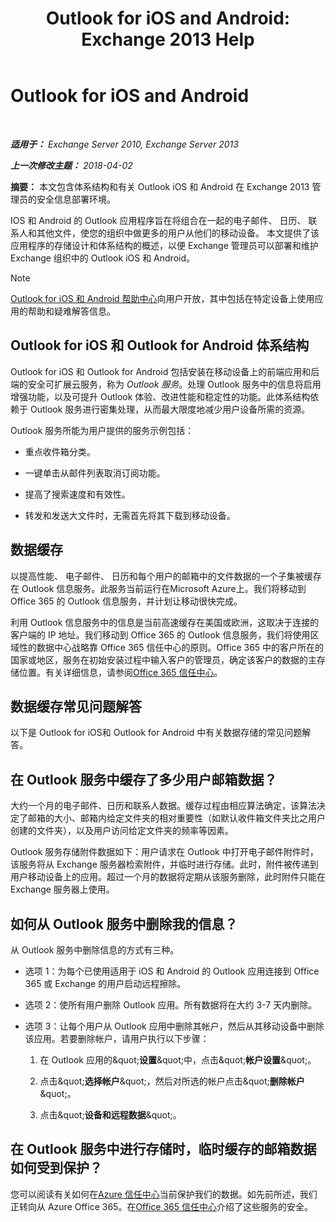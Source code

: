 ﻿---
title: 'Outlook for iOS and Android: Exchange 2013 Help'
TOCTitle: Outlook for iOS and Android
ms:assetid: 3a66817c-30da-4965-a6db-2955b5365b0f
ms:mtpsurl: https://technet.microsoft.com/zh-cn/library/Mt465744(v=EXCHG.150)
ms:contentKeyID: 70061263
ms.date: 05/21/2018
mtps_version: v=EXCHG.150
ms.translationtype: MT
---

# Outlook for iOS and Android

 

_**适用于：** Exchange Server 2010, Exchange Server 2013_

_**上一次修改主题：** 2018-04-02_

**摘要：**  本文包含体系结构和有关 Outlook iOS 和 Android 在 Exchange 2013 管理员的安全信息部署环境。

IOS 和 Android 的 Outlook 应用程序旨在将组合在一起的电子邮件、 日历、 联系人和其他文件，使您的组织中做更多的用户从他们的移动设备。 本文提供了该应用程序的存储设计和体系结构的概述，以便 Exchange 管理员可以部署和维护 Exchange 组织中的 Outlook iOS 和 Android。

> [!NOTE]
> <a href="https://support.office.com/zh-cn/article/outlook-for-ios-and-android-help-center-cd84214e-a5ac-4e95-9ea3-e07f78d0cd">Outlook for iOS 和 Android 帮助中心</a>向用户开放，其中包括在特定设备上使用应用的帮助和疑难解答信息。


## Outlook for iOS 和 Outlook for Android 体系结构

Outlook for iOS 和 Outlook for Android 包括安装在移动设备上的前端应用和后端的安全可扩展云服务，称为 *Outlook 服务*。处理 Outlook 服务中的信息将启用增强功能，以及可提升 Outlook 体验、改进性能和稳定性的功能。此体系结构依赖于 Outlook 服务进行密集处理，从而最大限度地减少用户设备所需的资源。

Outlook 服务所能为用户提供的服务示例包括：

  - 重点收件箱分类。

  - 一键单击从邮件列表取消订阅功能。

  - 提高了搜索速度和有效性。

  - 转发和发送大文件时，无需首先将其下载到移动设备。

## 数据缓存

以提高性能、 电子邮件、 日历和每个用户的邮箱中的文件数据的一个子集被缓存在 Outlook 信息服务。此服务当前运行在Microsoft Azure上。我们将移动到 Office 365 的 Outlook 信息服务，并计划让移动很快完成。

利用 Outlook 信息服务中的信息是当前高速缓存在美国或欧洲，这取决于连接的客户端的 IP 地址。我们移动到 Office 365 的 Outlook 信息服务，我们将使用区域性的数据中心战略靠 Office 365 信任中心的原则。Office 365 中的客户所在的国家或地区，服务在初始安装过程中输入客户的管理员，确定该客户的数据的主存储位置。有关详细信息，请参阅[Office 365 信任中心](https://go.microsoft.com/fwlink/p/?linkid=525776)。

## 数据缓存常见问题解答

以下是 Outlook for iOS和 Outlook for Android 中有关数据存储的常见问题解答。

## 在 Outlook 服务中缓存了多少用户邮箱数据？

大约一个月的电子邮件、日历和联系人数据。缓存过程由相应算法确定，该算法决定了邮箱的大小、邮箱内给定文件夹的相对重要性（如默认收件箱文件夹比之用户创建的文件夹），以及用户访问给定文件夹的频率等因素。

Outlook 服务存储附件数据如下：用户请求在 Outlook 中打开电子邮件附件时，该服务将从 Exchange 服务器检索附件，并临时进行存储。此时，附件被传递到用户移动设备上的应用。超过一个月的数据将定期从该服务删除，此时附件只能在 Exchange 服务器上使用。

## 如何从 Outlook 服务中删除我的信息？

从 Outlook 服务中删除信息的方式有三种。

  - 选项 1：为每个已使用适用于 iOS 和 Android 的 Outlook 应用连接到 Office 365 或 Exchange 的用户启动远程擦除。

  - 选项 2：使所有用户删除 Outlook 应用。所有数据将在大约 3-7 天内删除。

  - 选项 3：让每个用户从 Outlook 应用中删除其帐户，然后从其移动设备中删除该应用。若要删除帐户，请用户执行以下步骤：
    
    1.  在 Outlook 应用的\&quot;**设置**\&quot;中，点击\&quot;**帐户设置**\&quot;。
    
    2.  点击\&quot;**选择帐户**\&quot;，然后对所选的帐户点击\&quot;**删除帐户**\&quot;。
    
    3.  点击\&quot;**设备和远程数据**\&quot;。

## 在 Outlook 服务中进行存储时，临时缓存的邮箱数据如何受到保护？

您可以阅读有关如何在[Azure 信任中心](https://azure.microsoft.com/support/trust-center/)当前保护我们的数据。如先前所述，我们正转向从 Azure Office 365。在[Office 365 信任中心](https://go.microsoft.com/fwlink/p/?linkid=525776)介绍了这些服务的安全。


